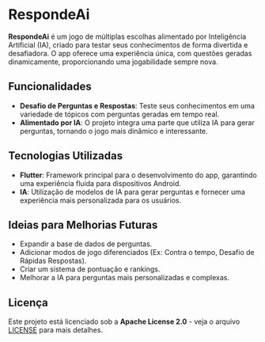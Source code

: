 # RespondeAi

**RespondeAi** é um jogo de múltiplas escolhas alimentado por Inteligência Artificial (IA), criado para testar seus conhecimentos de forma divertida e desafiadora. O app oferece uma experiência única, com questões geradas dinamicamente, proporcionando uma jogabilidade sempre nova.

## Funcionalidades

- **Desafio de Perguntas e Respostas**: Teste seus conhecimentos em uma variedade de tópicos com perguntas geradas em tempo real.
- **Alimentado por IA**: O projeto integra uma parte que utiliza IA para gerar perguntas, tornando o jogo mais dinâmico e interessante.

## Tecnologias Utilizadas

- **Flutter**: Framework principal para o desenvolvimento do app, garantindo uma experiência fluida para dispositivos Android.
- **IA**: Utilização de modelos de IA para gerar perguntas e fornecer uma experiência mais personalizada para os usuários.

## Ideias para Melhorias Futuras

- Expandir a base de dados de perguntas.
- Adicionar modos de jogo diferenciados (Ex: Contra o tempo, Desafio de Rápidas Respostas).
- Criar um sistema de pontuação e rankings.
- Melhorar a IA para perguntas mais personalizadas e complexas.

## Licença

Este projeto está licenciado sob a **Apache License 2.0** - veja o arquivo [LICENSE](LICENSE) para mais detalhes.
